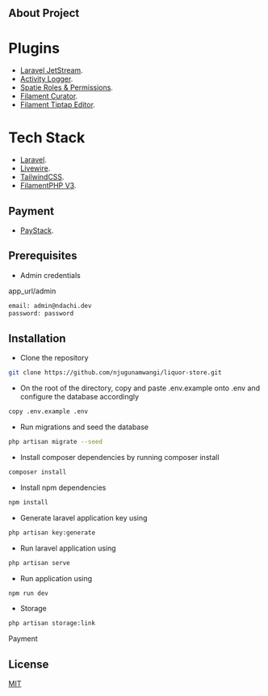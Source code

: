 ## About Project

# Plugins

- [Laravel JetStream](https://jetstream.laravel.com/introduction.html).
- [Activity Logger](https://filamentphp.com/plugins/z3d0x-logger).
- [Spatie Roles & Permissions](https://filamentphp.com/plugins/tharinda-rodrigo-spatie-roles-permissions).
- [Filament Curator](https://filamentphp.com/plugins/awcodes-curator).
- [Filament Tiptap Editor](https://filamentphp.com/plugins/awcodes-tiptap-editor).

# Tech Stack

- [Laravel](https://laravel.com).
- [Livewire](https://livewire.laravel.com).
- [TailwindCSS](https://tailwindcss.com).
- [FilamentPHP V3](https://filamentphp.com).

## Payment

- [PayStack](https://github.com/unicodeveloper/laravel-paystack).

## Prerequisites

- Admin credentials

app_url/admin

```bash
email: admin@ndachi.dev
password: password
```

## Installation
- Clone the repository

```bash
git clone https://github.com/njugunamwangi/liquor-store.git
```
- On the root of the directory, copy and paste .env.example onto .env and configure the database accordingly
 ```bash
copy .env.example .env
```

- Run migrations and seed the database
```bash
php artisan migrate --seed
```

- Install composer dependencies by running composer install
 ```bash
composer install
```

- Install npm dependencies
```bash
npm install
```

- Generate laravel application key using 
```bash
php artisan key:generate
```

- Run laravel application using 
```bash
php artisan serve
```

- Run application using 
```bash
npm run dev
```

- Storage
```bash
php artisan storage:link
```

Payment 

## License

[MIT](https://choosealicense.com/licenses/mit/)

